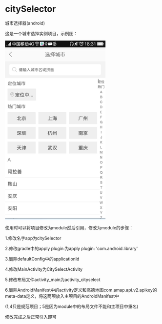 # citySelector
城市选择器(android)

这是一个城市选择实例项目，示例图：

![image](https://github.com/hxy/citySelector/blob/master/demonstration.jpg)

使用时可以将项目修改为module然后引用，修改为module的步骤：

1.修改名字app为citySelector

2.修改gradle中的apply plugin:为apply plugin: 'com.android.library'

3.删除defaultConfig中的applicationId

4.修改MainActivity为CitySelectActivity

5.修改布局文件activity_main为activity_cityselect

6.删除AndroidManifest中的activity定义和高德地图com.amap.api.v2.apikey的meta-data定义，将这两项放入主项目的AndroidManifest中

(1,4只是规范项目；5是因为module中的布局文件不能和主项目中重名)

修改完成之后正常引入即可
